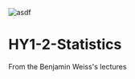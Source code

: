 ![asdf](https://img.shields.io/badge/R-4.0.2-blue)

# HY1-2-Statistics

From the Benjamin Weiss's lectures
